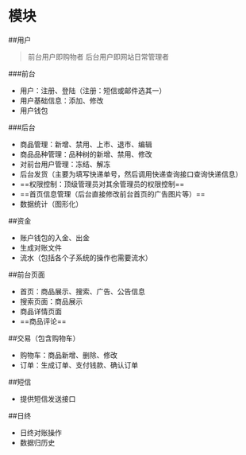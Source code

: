 # 模块

##用户

>前台用户即购物者
>后台用户即网站日常管理者

###前台

* 用户：注册、登陆（注册：短信或邮件选其一）
* 用户基础信息：添加、修改
* 用户钱包

###后台


* 商品管理：新增、禁用、上市、退市、编辑
* 商品品种管理：品种树的新增、禁用、修改
* 对前台用户管理：冻结、解冻
* 后台发货（主要为填写快递单号，然后调用快递查询接口查询快递信息）
* ==权限控制：顶级管理员对其余管理员的权限控制==
* ==首页信息管理（后台直接修改前台首页的广告图片等）==
* 数据统计（图形化）

##资金

* 账户钱包的入金、出金
* 生成对账文件
* 流水（包括各个子系统的操作也需要流水）

##前台页面

* 首页：商品展示、搜索、广告、公告信息
* 搜索页面：商品展示
* 商品详情页面
* ==商品评论==

##交易（包含购物车）

* 购物车：商品新增、删除、修改
* 订单：生成订单、支付钱款、确认订单

##短信

* 提供短信发送接口

##日终

* 日终对账操作
* 数据归历史

